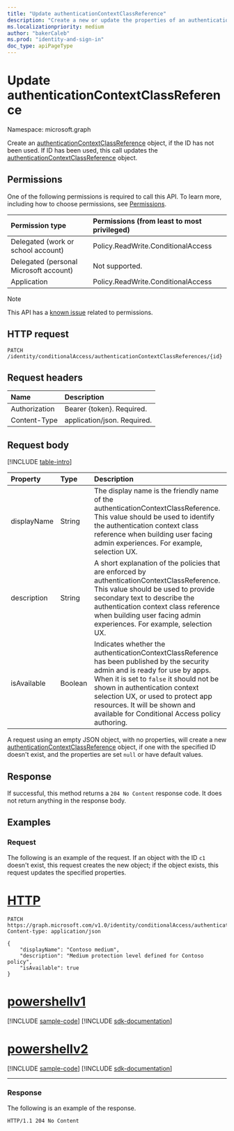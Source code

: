 ```yaml
---
title: "Update authenticationContextClassReference"
description: "Create a new or update the properties of an authenticationContextClassReference object."
ms.localizationpriority: medium
author: "bakerCaleb"
ms.prod: "identity-and-sign-in"
doc_type: apiPageType
---
```


# Update authenticationContextClassReference

Namespace: microsoft.graph

Create an [authenticationContextClassReference](../resources/authenticationcontextclassreference.md) object, if the ID has not been used. If ID has been used, this call updates the [authenticationContextClassReference](../resources/authenticationcontextclassreference.md) object.

## Permissions

One of the following permissions is required to call this API. To learn more, including how to choose permissions, see [Permissions](/graph/permissions-reference).

|Permission type                        | Permissions (from least to most privileged)                    |
|:--------------------------------------|:---------------------------------------------------------------|
|Delegated (work or school account)     | Policy.ReadWrite.ConditionalAccess |
|Delegated (personal Microsoft account) | Not supported. |
|Application                            | Policy.ReadWrite.ConditionalAccess |

> [!NOTE]
> This API has a [known issue](/graph/known-issues#permissions) related to permissions.

## HTTP request

<!-- { "blockType": "ignored" } -->

```http
PATCH /identity/conditionalAccess/authenticationContextClassReferences/{id}
```

## Request headers

| Name          | Description      |
|:--------------|:-----------------|
| Authorization | Bearer {token}. Required.   |
| Content-Type  | application/json. Required. |

## Request body

[!INCLUDE [table-intro](../../includes/update-property-table-intro.md)]


|Property|Type|Description|
|:---|:---|:---|
|displayName|String|The display name is the friendly name of the authenticationContextClassReference. This value should be used to identify the authentication context class reference when building user facing admin experiences. For example, selection UX.|
|description|String| A short explanation of the policies that are enforced by authenticationContextClassReference. This value should be used to provide secondary text to describe the authentication context class reference when building user facing admin experiences. For example, selection UX. |
|isAvailable|Boolean| Indicates whether the authenticationContextClassReference has been published by the security admin and is ready for use by apps. When it is set to `false` it should not be shown in authentication context selection UX, or used to protect app resources. It will be shown and available for Conditional Access policy authoring. |

A request using an empty JSON object, with no properties, will create a new [authenticationContextClassReference](../resources/authenticationcontextclassreference.md) object, if one with the specified ID doesn't exist, and the properties are set `null` or have default values.

## Response

If successful, this method returns a `204 No Content` response code. It does not return anything in the response body.

## Examples

### Request

The following is an example of the request. If an object with the ID `c1` doesn't exist, this request creates the new object; if the object exists, this request updates the specified properties.



# [HTTP](#tab/http)
<!-- {
  "blockType": "request",
  "name": "update_authenticationcontextclassreference"
}-->

```http
PATCH https://graph.microsoft.com/v1.0/identity/conditionalAccess/authenticationContextClassReferences/c1
Content-type: application/json

{
    "displayName": "Contoso medium",
    "description": "Medium protection level defined for Contoso policy",
    "isAvailable": true
}
```

# [powershellv1](#tab/powershellv1)
[!INCLUDE [sample-code](../includes/snippets/powershellv1/update-authenticationcontextclassreference-powershellv1-snippets.md)]
[!INCLUDE [sdk-documentation](../includes/snippets/snippets-sdk-documentation-link.md)]

# [powershellv2](#tab/powershellv2)
[!INCLUDE [sample-code](../includes/snippets/powershellv2/update-authenticationcontextclassreference-powershellv2-snippets.md)]
[!INCLUDE [sdk-documentation](../includes/snippets/snippets-sdk-documentation-link.md)]

---


### Response

The following is an example of the response.

<!-- {
  "blockType": "response",
  "truncated": false
} -->

```http
HTTP/1.1 204 No Content
```


<!-- uuid: 16cd6b66-4b1a-43a1-adaf-3a886856ed98
2019-02-04 14:57:30 UTC -->
<!-- {
  "type": "#page.annotation",
  "description": "Update authenticationContextClassReference",
  "keywords": "",
  "section": "documentation",
  "tocPath": ""
}-->
